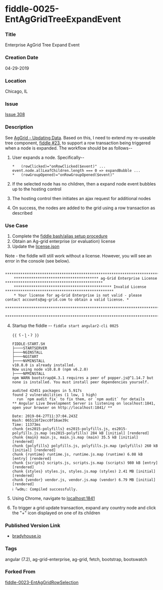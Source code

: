 fiddle-0025-EntAgGridTreeExpandEvent
======


### Title<a name="title"></a>

Enterprise AgGrid Tree Expand Event


### Creation Date<a name="creation-date"></a>

04-29-2019


### Location<a name="location"></a>

Chicago, IL


### Issue<a name="issue"></a>

[Issue 308](https://github.com/bradyhouse/house/issues/308)


### Description<a name="description"></a>

See [AgGrid - Updating Data](https://www.ag-grid.com/javascript-grid-data-update/).  Based on this, I need to extend my re-useable tree
component, [fiddle #23](http://github/bradyhouse/house/fiddles/angular2-cli/fiddle-0024-EntAgGridRowSelection), to support a row transaction being triggered when a node is expanded.  The workflow should be as follows--

1.  User expands a node. Specifically--

        *   (rowClicked)="onRowClicked($event)" ... event.node.allLeafChildren.length === 0 => expandBubble ...
        *   (rowGroupOpened)="onRowGroupOpened($event)"       

2.  If the selected node has no children, then a expand node event bubbles up to the hosting control
3.  The hosting control then initiates an ajax request for additional nodes
4.  On success, the nodes are added to the grid using a row transaction as described


### Use Case<a name="use-case"></a>

1.  Complete the [fiddle bash/alias setup procedure](https://github.com/bradyhouse/house/wiki/Setup-(Mac-OS))
2.  Obtain an Ag-grid enterprise (or evaluation) license
3.  Update the [license.json](license.json)


Note - the fiddle will still work without a license.  However, you will see an error in the console (see below).

        ****************************************************************************************************************
        *************************************** ag-Grid Enterprise License *********************************************
        ********************************************* Invalid License **************************************************
        * Your license for ag-Grid Enterprise is not valid - please contact accounts@ag-grid.com to obtain a valid license. *
        ****************************************************************************************************************
        ****************************************************************************************************************

4.  Startup the fiddle -- `fiddle start angular2-cli 0025` 

        {{ ʕ・ɭ・ʔ }}

        FIDDLE-START.SH
        ├────STARTSERVER
        ├────NGINSTALL
        ├────NGSTART
        ├────NVMINSTALL
        v10.8.0 is already installed.
        Now using node v10.8.0 (npm v6.2.0)
        ├────NPMINSTALL
        npm WARN bootstrap@4.3.1 requires a peer of popper.js@^1.14.7 but none is installed. You must install peer dependencies yourself.

        audited 42451 packages in 5.917s
        found 2 vulnerabilities (1 low, 1 high)
          run `npm audit fix` to fix them, or `npm audit` for details
        ** Angular Live Development Server is listening on localhost:1841, open your browser on http://localhost:1841/ **

        Date: 2019-04-27T11:37:04.243Z
        Hash: 065116f2ecc0f16ae39c
        Time: 11373ms
        chunk {es2015-polyfills} es2015-polyfills.js, es2015-polyfills.js.map (es2015-polyfills) 284 kB [initial] [rendered]
        chunk {main} main.js, main.js.map (main) 35.5 kB [initial] [rendered]
        chunk {polyfills} polyfills.js, polyfills.js.map (polyfills) 260 kB [initial] [rendered]
        chunk {runtime} runtime.js, runtime.js.map (runtime) 6.08 kB [entry] [rendered]
        chunk {scripts} scripts.js, scripts.js.map (scripts) 980 kB [entry] [rendered]
        chunk {styles} styles.js, styles.js.map (styles) 2.41 MB [initial] [rendered]
        chunk {vendor} vendor.js, vendor.js.map (vendor) 6.79 MB [initial] [rendered]
        ℹ ｢wdm｣: Compiled successfully.

5.  Using Chrome, navigate to [localhost:1841](http://localhost:1841)
6.  To trigger a grid update transaction, expand any country node and click the "+" icon displayed on one of its children



      
            
### Published Version Link<a name="published-version-link"></a>

* [bradyhouse.io](http://bradyhouse.github.io/angular2-cli/fiddle-0025-EntAgGridTreeExpandEvent/index.html)


### Tags<a name="tags"></a>

angular (7.2), ag-grid-enterprise, ag-grid, fetch, bootstrap, bootswatch


### Forked From<a name="forked-from"></a>

[fiddle-0023-EntAgGridRowSelection](../fiddle-0023-EntAgGridRowSelection)
